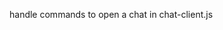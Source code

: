 <!-- make a model for users -->
<!-- - which contains user -->
<!-- Add feature for chatting two users -->

<!-- Add feature to end a chat -->

handle commands to open a chat in chat-client.js
